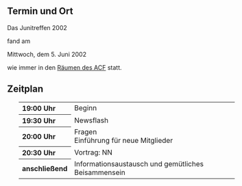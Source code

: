 <h2>Termin und Ort</h2>
 <p>
 Das Junitreffen 2002 
 
 fand am 
 </p>
 Mittwoch, dem 5. Juni 2002
 <p> wie immer in den <a href="/Treffen/Treffpunkt/">R&auml;umen des ACF</a> statt.</p>
 <h2>Zeitplan</h2>
 <table width="100%" align="center" style="margin-left:20pt;">
 <tr>
	 <th align="left" width="20%">19:00 Uhr</th>
	 <td align="left" width="80%">Beginn</td>
	</tr>
 <tr>
	 <th align="left" width="20%">19:30 Uhr</th>
	 <td align="left" width="80%">Newsflash</td>
	</tr>
 <tr>
	 <th align="left" width="20%">20:00 Uhr</th>
	 <td align="left" width="80%">Fragen<br>Einf&uuml;hrung f&uuml;r neue Mitglieder</td>
	</tr>
 <tr>
	 <th align="left" width="20%">20:30 Uhr</th>
	 <td align="left" width="80%">Vortrag: NN</td>
	</tr>
 <tr>
	 <th align="left" width="20%">anschlie&szlig;end</th>
	 <td align="left" width="80%">Informationsaustausch und gem&uuml;tliches Beisammensein</td>
	</tr>
 </table>